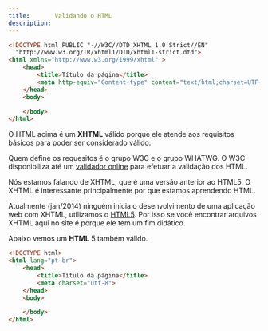 ```yaml
---
title:       Validando o HTML
description: 
---
```


```html
<!DOCTYPE html PUBLIC "-//W3C//DTD XHTML 1.0 Strict//EN"
  "http://www.w3.org/TR/xhtml1/DTD/xhtml1-strict.dtd">
<html xmlns="http://www.w3.org/1999/xhtml" >
    <head>
        <title>Título da página</title>
        <meta http-equiv="Content-type" content="text/html;charset=UTF-8" />
    </head>
    <body>

    </body>
</html>
```

O HTML acima é um __XHTML__ válido porque ele atende aos requisitos básicos para poder ser considerado válido.

Quem define os requesitos é o grupo W3C e o grupo WHATWG. O W3C disponibiliza até um [validador online](http://validator.w3.org/)
para efetuar a validação dos HTML.

Nós estamos falando de XHTML, que é uma versão anterior ao HTML5. O XHTML é interessante principalmente por que estamos
aprendendo HTML.

Atualmente (jan/2014) ninguém inicia o desenvolvimento de uma aplicação web com XHTML, utilizamos o [HTML5](/html-css/html5/).
Por isso se você encontrar arquivos XHTML aqui no site é porque ele tem um fim didático.


Abaixo vemos um __HTML__ 5 também válido.

```html
<!DOCTYPE html>
<html lang="pt-br">
    <head>
        <title>Título da página</title>
        <meta charset="utf-8">
    </head>
    <body>

    </body>
</html>
```

